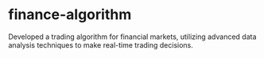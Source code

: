# finance-algorithm
Developed a trading algorithm for financial markets, utilizing advanced data analysis techniques to make real-time trading decisions.
